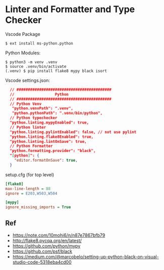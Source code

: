 # Linter and Formatter and Type Checker

Vscode Package

```shell
$ ext install ms-python.python
```

Python Modules:

```shell
$ python3 -m venv .venv
$ source .venv/bin/activate
(.venv) $ pip install flake8 mypy black isort
```

Vscode settings.json:

```json
  // ##########################################
  //                  Python
  // ##########################################
  // Python Venv
   "python.venvPath": ".venv",
   "python.pythonPath": ".venv/bin/python",
  // Python typechecker
  "python.linting.mypyEnabled": true,
  // Python linter
  "python.linting.pylintEnabled": false, // not use pylint
  "python.linting.flake8Enabled": true,
  "python.linting.lintOnSave": true,
  // Python Formatter
  "python.formatting.provider": "black",
  "[python]": {
    "editor.formatOnSave": true,
  }
```

setup.cfg (for top level)

```setup.cfg
[flake8]
max-line-length = 88
ignore = E203,W503,W504

[mypy]
ignore_missing_imports = True
```

## Ref
- https://note.com/10mohi6/n/n87e7867bfb79
- http://flake8.pycqa.org/en/latest/
- https://github.com/python/mypy
- https://github.com/psf/black
- https://medium.com/@marcobelo/setting-up-python-black-on-visual-studio-code-5318eba4cd00

